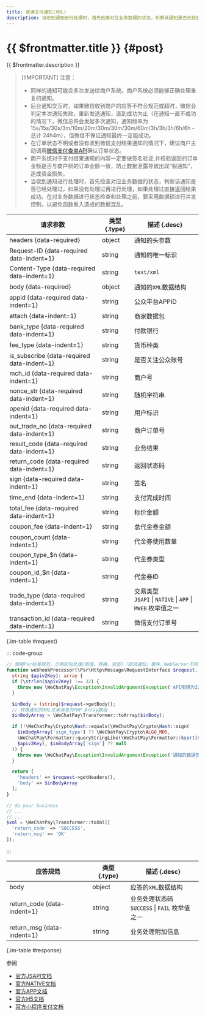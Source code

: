 ```yaml
---
title: 普通支付通知(XML)
description: 当收到通知进行处理时，首先检查对应业务数据的状态，判断该通知是否已经处理过，如果没有处理过再进行处理，如果处理过直接返回结果成功。
---
```


# {{ $frontmatter.title }} {#post}

{{ $frontmatter.description }}

> [!IMPORTANT] 注意：
> - 同样的通知可能会多次发送给商户系统。商户系统必须能够正确处理重复的通知。
> - 后台通知交互时，如果微信收到商户的应答不符合规范或超时，微信会判定本次通知失败，重新发送通知，直到成功为止（在通知一直不成功的情况下，微信总共会发起多次通知，通知频率为15s/15s/30s/3m/10m/20m/30m/30m/30m/60m/3h/3h/3h/6h/6h - 总计 24h4m），但微信不保证通知最终一定能成功。
> - 在订单状态不明或者没有收到微信支付结果通知的情况下，建议商户主动调用[微信支付查单API](/openapi/v2/pay/orderquery)确认订单状态。
> - 商户系统对于支付结果通知的内容一定要做签名验证,并校验返回的订单金额是否与商户侧的订单金额一致，防止数据泄露导致出现“假通知”，造成资金损失。
> - 当收到通知进行处理时，首先检查对应业务数据的状态，判断该通知是否已经处理过，如果没有处理过再进行处理，如果处理过直接返回结果成功。在对业务数据进行状态检查和处理之前，要采用数据锁进行并发控制，以避免函数重入造成的数据混乱。

| 请求参数 | 类型 {.type} | 描述 {.desc}
| -- | -- | --
| headers {data-required} | object | 通知的头参数
| Request-ID {data-required data-indent=1} | string | 通知的唯一标识
| Content-Type {data-required data-indent=1} | string | `text/xml`
| body {data-required} | object | 通知的`XML`数据结构
| appid {data-required data-indent=1} | string | 公众平台APPID
| attach {data-indent=1} | string | 商家数据包
| bank_type {data-required data-indent=1} | string | 付款银行
| fee_type {data-indent=1} | string | 货币种类
| is_subscribe {data-required data-indent=1} | string | 是否关注公众账号
| mch_id {data-required data-indent=1} | string | 商户号
| nonce_str {data-required data-indent=1} | string | 随机字符串
| openid {data-required data-indent=1} | string | 用户标识
| out_trade_no {data-required data-indent=1} | string | 商户订单号
| result_code {data-required data-indent=1} | string | 业务结果
| return_code {data-required data-indent=1} | string | 返回状态码
| sign {data-required data-indent=1} | string | 签名
| time_end {data-indent=1} | string | 支付完成时间
| total_fee {data-required data-indent=1} | string | 标价金额
| coupon_fee {data-indent=1} | string | 总代金券金额
| coupon_count {data-indent=1} | string | 代金券使用数量
| coupon_type_$n {data-indent=1} | string | 代金券类型
| coupon_id_$n {data-indent=1} | string | 代金券ID
| trade_type {data-required data-indent=1} | string | 交易类型<br/>`JSAPI` \| `NATIVE` \| `APP` \| `MWEB` 枚举值之一
| transaction_id {data-required data-indent=1} | string | 微信支付订单号

{.im-table #request}

::: code-group

```php [处理程序]
// 使用Psr标准规范，示例如何处理(取值、转换、验签)「回调通知」事件，WebServer不同，用法略有差异，供参考实现。
function webhookProcessor(\Psr\Http\Message\RequestInterface $request,
  string $apiv2Key): array {
  if (\strlen($apiv2Key) !== 32) {
    throw new \WeChatPay\Exception\InvalidArgumentException('API密钥为32字节，长度不对');
  }

  $inBody = (string)$request->getBody();
  // 转换通知的XML文本消息为PHP Array数组
  $inBodyArray = \WeChatPay\Transformer::toArray($inBody);

  if (!\WeChatPay\Crypto\Hash::equals(\WeChatPay\Crypto\Hash::sign(
    $inBodyArray['sign_type'] ?? \WeChatPay\Crypto\ALGO_MD5,
    \WeChatPay\Formatter::queryStringLike(\WeChatPay\Formatter::ksort($inBodyArray)),
    $apiv2Key), $inBodyArray['sign'] ?? null
  )) {
    throw new \WeChatPay\Exception\InvalidArgumentException('通知的数据签名校验未通过');
  }

  return [
    'headers' => $request->getHeaders(),
    'body' => $inBodyArray
  ];
}

// do your business
// ...
// ...
$xml = \WeChatPay\Transformer::toXml([
  'return_code' => 'SUCCESS',
  'return_msg' => 'OK'
]);
```

:::

| 应答规范 | 类型 {.type} | 描述 {.desc}
| --- | --- | ---
| body | object | 应答的`XML`数据结构
| return_code {data-indent=1} | string | 业务处理状态码<br/>`SUCCESS` \| `FAIL` 枚举值之一
| return_msg {data-indent=1} | string | 业务处理附加信息

{.im-table #response}

参阅
- [官方JSAPI文档](https://pay.weixin.qq.com/wiki/doc/api/jsapi.php?chapter=9_7&index=8)
- [官方NATIVE文档](https://pay.weixin.qq.com/wiki/doc/api/native.php?chapter=9_7&index=8)
- [官方APP文档](https://pay.weixin.qq.com/wiki/doc/api/app/app.php?chapter=9_7&index=3)
- [官方H5文档](https://pay.weixin.qq.com/wiki/doc/api/H5.php?chapter=9_3&index=8)
- [官方小程序支付文档](https://pay.weixin.qq.com/wiki/doc/api/wxa/wxa_api.php?chapter=9_7&index=8)
